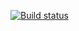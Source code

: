 [![Build status](https://ci.appveyor.com/api/projects/status/2cyv104oiuk9tjcc?svg=true)](https://ci.appveyor.com/project/OlgaAvarika15297/selenide-2-2)